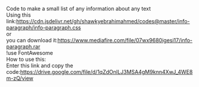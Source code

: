 Code to make a small list of any information about any text<br>
Using this link:https://cdn.jsdelivr.net/gh/shawkyebrahimahmed/codes@master/info-paragraph/info-paragraph.css
<br>
or
<br>
you can download it:https://www.mediafire.com/file/07wx9680igesi17/info-paragraph.rar
<br>
!use FontAwesome
<br>
How to use this:
<br>
Enter this link and copy the code:https://drive.google.com/file/d/1qZdOnlLJ3MSA4gM9knn4XwJ_4WE8m-zQ/view
<br>
